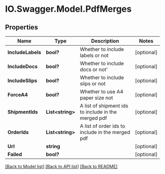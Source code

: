 # IO.Swagger.Model.PdfMerges
## Properties

Name | Type | Description | Notes
------------ | ------------- | ------------- | -------------
**IncludeLabels** | **bool?** | Whether to include labels or not | [optional] 
**IncludeDocs** | **bool?** | Whether to include docs or not&#x27;  | [optional] 
**IncludeSlips** | **bool?** | Whether to include slips or not | [optional] 
**ForceA4** | **bool?** | Whether to use A4 paper size not | [optional] 
**ShipmentIds** | **List&lt;string&gt;** | A list of shipment ids to include in the merged pdf | [optional] 
**OrderIds** | **List&lt;string&gt;** | A list of order ids to include in the merged pdf | [optional] 
**Url** | **string** |  | [optional] 
**Failed** | **bool?** |  | [optional] 

[[Back to Model list]](../README.md#documentation-for-models) [[Back to API list]](../README.md#documentation-for-api-endpoints) [[Back to README]](../README.md)

